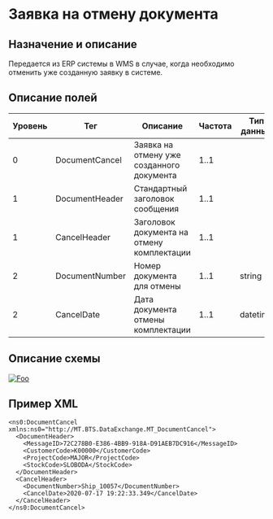 # Заявка на отмену документа

## Назначение и описание
Передается из ERP системы в WMS в случае, когда необходимо отменить уже созданную заявку в системе.

## Описание полей

Уровень | Тег | Описание | Частота | Тип данных | Размер поля | Комментарий
--------|-----|----------|---------|------------|-------------|------------
0       | DocumentCancel | Заявка на отмену уже созданного документа  | 1..1    |            |             |                          
1       | DocumentHeader | Стандартный заголовок сообщения            | 1..1    |            |             | Общая структура сообщения
1       | CancelHeader   | Заголовок документа на отмену комплектации | 1..1    |            |             |                          
2       | DocumentNumber | Номер документа для отмены                 | 1..1    | string     | 50          |                          
2       | CancelDate     | Дата документа отмены комплектации         | 1..1    | datetime   |             |                          

## Описание схемы
<a href="https://github.com/MajorTerminal/MTXML/blob/master/XSD/MT_DocumentCancel.xsd" rel="XSD">![Foo](https://user-images.githubusercontent.com/22858622/134012526-73d1b128-a2cd-4d14-8a13-10f81a57c04f.png)</a>

## Пример XML
```
<ns0:DocumentCancel xmlns:ns0="http://MT.BTS.DataExchange.MT_DocumentCancel">
  <DocumentHeader>
    <MessageID>72C278B0-E386-4BB9-918A-D91AEB7DC916</MessageID>
    <CustomerCode>К00000</CustomerCode>
    <ProjectCode>MAJOR</ProjectCode>
    <StockCode>SLOBODA</StockCode>
  </DocumentHeader>
  <CancelHeader>
    <DocumentNumber>Ship_10057</DocumentNumber>
    <CancelDate>2020-07-17 19:22:33.349</CancelDate>
  </CancelHeader>
</ns0:DocumentCancel>
```
